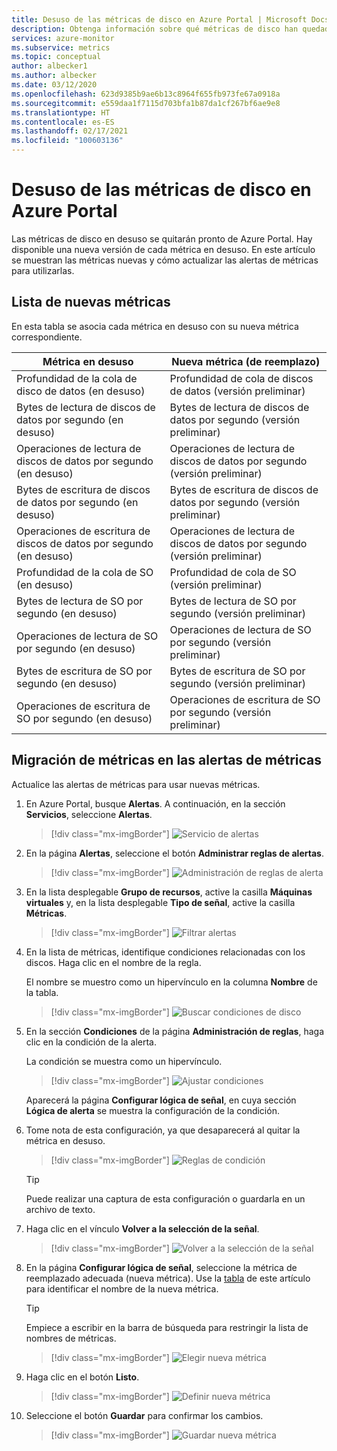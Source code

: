 ```yaml
---
title: Desuso de las métricas de disco en Azure Portal | Microsoft Docs
description: Obtenga información sobre qué métricas de disco han quedado en desuso y cómo actualizar las alertas de métricas para usar nuevas métricas.
services: azure-monitor
ms.subservice: metrics
ms.topic: conceptual
author: albecker1
ms.author: albecker
ms.date: 03/12/2020
ms.openlocfilehash: 623d9385b9ae6b13c8964f655fb973fe67a0918a
ms.sourcegitcommit: e559daa1f7115d703bfa1b87da1cf267bf6ae9e8
ms.translationtype: HT
ms.contentlocale: es-ES
ms.lasthandoff: 02/17/2021
ms.locfileid: "100603136"
---
```

# <a name="disk-metrics-deprecation-in-the-azure-portal"></a>Desuso de las métricas de disco en Azure Portal

Las métricas de disco en desuso se quitarán pronto de Azure Portal. Hay disponible una nueva versión de cada métrica en desuso. En este artículo se muestran las métricas nuevas y cómo actualizar las alertas de métricas para utilizarlas.

## <a name="list-of-new-metrics"></a>Lista de nuevas métricas

En esta tabla se asocia cada métrica en desuso con su nueva métrica correspondiente. 

|Métrica en desuso|Nueva métrica (de reemplazo)|
|----|----|
|Profundidad de la cola de disco de datos (en desuso)|Profundidad de cola de discos de datos (versión preliminar)|
|Bytes de lectura de discos de datos por segundo (en desuso)|Bytes de lectura de discos de datos por segundo (versión preliminar)|
|Operaciones de lectura de discos de datos por segundo (en desuso)|Operaciones de lectura de discos de datos por segundo (versión preliminar)|
|Bytes de escritura de discos de datos por segundo (en desuso)|Bytes de escritura de discos de datos por segundo (versión preliminar)|
|Operaciones de escritura de discos de datos por segundo (en desuso)|Operaciones de lectura de discos de datos por segundo (versión preliminar)|
|Profundidad de la cola de SO (en desuso)|Profundidad de cola de SO (versión preliminar)|
|Bytes de lectura de SO por segundo (en desuso)|Bytes de lectura de SO por segundo (versión preliminar)|
|Operaciones de lectura de SO por segundo (en desuso)|Operaciones de lectura de SO por segundo (versión preliminar)|
|Bytes de escritura de SO por segundo (en desuso)|Bytes de escritura de SO por segundo (versión preliminar)|
|Operaciones de escritura de SO por segundo (en desuso)|Operaciones de escritura de SO por segundo (versión preliminar)|

<a id="update-metrics" />

## <a name="migrate-metrics-in-your-metric-alerts"></a>Migración de métricas en las alertas de métricas

Actualice las alertas de métricas para usar nuevas métricas.

1. En Azure Portal, busque **Alertas**. A continuación, en la sección **Servicios**, seleccione **Alertas**.

   > [!div class="mx-imgBorder"]
   > ![Servicio de alertas](./media/portal-disk-metrics-deprecation/alert-service-azure-portal.png)

2. En la página **Alertas**, seleccione el botón **Administrar reglas de alertas**. 

   > [!div class="mx-imgBorder"]
   > ![Administración de reglas de alerta](./media/portal-disk-metrics-deprecation/manage-alert-rules-button.png)

3. En la lista desplegable **Grupo de recursos**, active la casilla **Máquinas virtuales** y, en la lista desplegable **Tipo de señal**, active la casilla **Métricas**. 

   > [!div class="mx-imgBorder"]
   > ![Filtrar alertas](./media/portal-disk-metrics-deprecation/filter-alerts.png)

4. En la lista de métricas, identifique condiciones relacionadas con los discos. Haga clic en el nombre de la regla. 

   El nombre se muestro como un hipervínculo en la columna **Nombre** de la tabla.

   > [!div class="mx-imgBorder"]
   > ![Buscar condiciones de disco](./media/portal-disk-metrics-deprecation/find-disk-conditions.png)

5. En la sección **Condiciones** de la página **Administración de reglas**, haga clic en la condición de la alerta. 

   La condición se muestra como un hipervínculo.  

   > [!div class="mx-imgBorder"]
   > ![Ajustar condiciones](./media/portal-disk-metrics-deprecation/adjust-condition.png)

   Aparecerá la página **Configurar lógica de señal**, en cuya sección **Lógica de alerta** se muestra la configuración de la condición.

6. Tome nota de esta configuración, ya que desaparecerá al quitar la métrica en desuso.

   > [!div class="mx-imgBorder"]
   > ![Reglas de condición](./media/portal-disk-metrics-deprecation/condition-rules.png)

   > [!TIP] 
   > Puede realizar una captura de esta configuración o guardarla en un archivo de texto. 

7. Haga clic en el vínculo **Volver a la selección de la señal**.

   > [!div class="mx-imgBorder"]
   > ![Volver a la selección de la señal](./media/portal-disk-metrics-deprecation/back-to-signal-selection.png)

8. En la página **Configurar lógica de señal**, seleccione la métrica de reemplazado adecuada (nueva métrica). Use la [tabla](#update-metrics) de este artículo para identificar el nombre de la nueva métrica.

   > [!TIP] 
   > Empiece a escribir en la barra de búsqueda para restringir la lista de nombres de métricas. 

   > [!div class="mx-imgBorder"]
   > ![Elegir nueva métrica](./media/portal-disk-metrics-deprecation/choose-new-metric.png)

9. Haga clic en el botón **Listo**. 

   > [!div class="mx-imgBorder"]
   > ![Definir nueva métrica](./media/portal-disk-metrics-deprecation/set-new-metric.png)

10. Seleccione el botón **Guardar** para confirmar los cambios. 

    > [!div class="mx-imgBorder"]
    > ![Guardar nueva métrica](./media/portal-disk-metrics-deprecation/save-new-metric.png)






